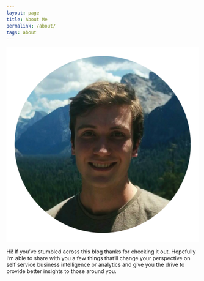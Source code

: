 ```yaml
---
layout: page
title: About Me
permalink: /about/
tags: about
---
```


![](/attachments/me.png)

Hi! If you’ve stumbled across this blog thanks for checking it out. Hopefully I’m able to share with you a few things that’ll change your perspective on self service business intelligence or analytics and give you the drive to provide better insights to those around you.
